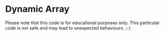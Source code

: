 # Dynamic Array 
Please note that this code is for educational purposes only. This particular code is not safe and may lead to unexpected behaviours. ;-) 
